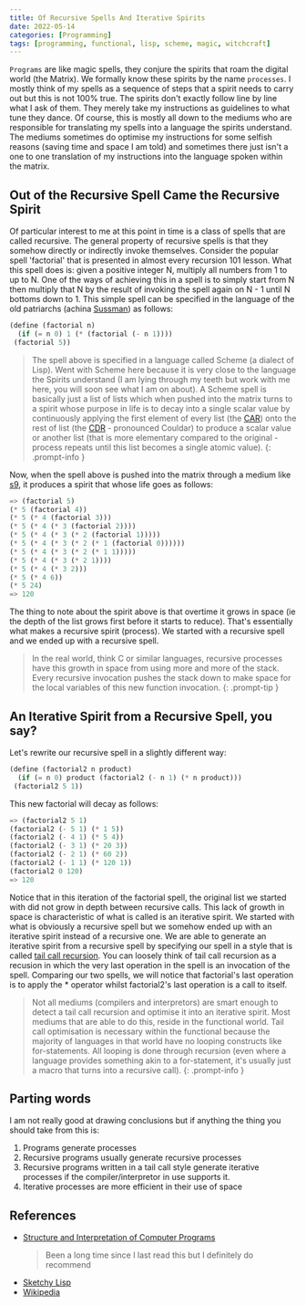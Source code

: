 ```yaml
---
title: Of Recursive Spells And Iterative Spirits
date: 2022-05-14
categories: [Programming]
tags: [programming, functional, lisp, scheme, magic, witchcraft]
---
```


`Programs` are like magic spells, they conjure the spirits that roam the
digital world (the Matrix). We formally know these spirits by the name
`processes`. I mostly think of my spells as a sequence of steps that a spirit
needs to carry out but this is not 100% true. The spirits don't exactly follow
line by line what I ask of them. They merely take my instructions as guidelines
to what tune they dance. Of course, this is mostly all down to the mediums who
are responsible for translating my spells into a language the spirits
understand. The mediums sometimes do optimise my instructions for some selfish
reasons (saving time and space I am told) and sometimes there just isn't a one
to one translation of my instructions into the language spoken within the matrix.


## Out of the Recursive Spell Came the Recursive Spirit

Of particular interest to me at this point in time is a class of spells
that are called recursive. The general property of recursive spells is that
they somehow directly or indirectly invoke themselves. Consider the popular
spell 'factorial' that is presented in almost every recursion 101 lesson.
What this spell does is: given a positive integer N, multiply all numbers
from 1 to up to N. One of the ways of achieving this in a spell is to simply
start from N then multiply that N by the result of invoking the spell again
on N - 1 until N bottoms down to 1. This simple spell can be specified in the
language of the old patriarchs (achina
[Sussman](http://catb.org/jargon/html/koans.html#id3141241)) as follows:

```scheme
(define (factorial n)
  (if (= n 0) 1 (* (factorial (- n 1))))
 (factorial 5))
```

> The spell above is specified in a language called Scheme (a dialect
of Lisp). Went with Scheme here because it is very close to the language
the Spirits understand (I am lying through my teeth but work with me here,
you will soon see what I am on about). A Scheme spell is basically just
a list of lists which when pushed into the matrix turns to a spirit whose
purpose in life is to decay into a single scalar value by continuously
applying the first element of every list (the
[CAR](https://en.wikipedia.org/wiki/CAR_and_CDR)) onto the rest of list
(the [CDR](https://en.wikipedia.org/wiki/CAR_and_CDR) - pronounced Couldar)
to produce a scalar value or another list (that is more elementary
compared to the original - process repeats until this list becomes a single
atomic value).
{: .prompt-info }

Now, when the spell above is pushed into the matrix through a medium like
[s9](https://github.com/reflectionalist/S9fES), it produces a spirit that
whose life goes as follows:

```scheme
=> (factorial 5)
(* 5 (factorial 4))
(* 5 (* 4 (factorial 3)))
(* 5 (* 4 (* 3 (factorial 2))))
(* 5 (* 4 (* 3 (* 2 (factorial 1)))))
(* 5 (* 4 (* 3 (* 2 (* 1 (factorial 0))))))
(* 5 (* 4 (* 3 (* 2 (* 1 1)))))
(* 5 (* 4 (* 3 (* 2 1))))
(* 5 (* 4 (* 3 2)))
(* 5 (* 4 6))
(* 5 24)
=> 120
```

The thing to note about the spirit above is that overtime it grows in
space (ie the depth of the list grows first before it starts
to reduce). That's essentially what makes a recursive spirit (process).
We started with a recursive spell and we ended up with a recursive spell.

> In the real world, think C or similar languages, recursive processes
have this growth in space from using more and more of the stack. Every
recursive invocation pushes the stack down to make space for the local
variables of this new function invocation.
{: .prompt-tip }

## An Iterative Spirit from a Recursive Spell, you say?

Let's rewrite our recursive spell in a slightly different way:

```scheme
(define (factorial2 n product)
  (if (= n 0) product (factorial2 (- n 1) (* n product)))
 (factorial2 5 1))
```

This new factorial will decay as follows:

```scheme
=> (factorial2 5 1)
(factorial2 (- 5 1) (* 1 5))
(factorial2 (- 4 1) (* 5 4))
(factorial2 (- 3 1) (* 20 3))
(factorial2 (- 2 1) (* 60 2))
(factorial2 (- 1 1) (* 120 1))
(factorial2 0 120)
=> 120
```

Notice that in this iteration of the factorial spell, the original list we
started with did not grow in depth between recursive calls. This lack of
growth in space is characteristic of what is called is an iterative spirit.
We started with what is obviously a recursive spell but we somehow ended up
with an iterative spirit instead of a recursive one. We are able to generate
an iterative spirit from a recursive spell by specifying our spell in a style
that is called [tail call recursion](https://en.wikipedia.org/wiki/Tail_call).
You can loosely think of tail call recursion as a recusion in which the very last
operation in the spell is an invocation of the spell. Comparing our two
spells, we will notice that factorial's last operation is to apply
the * operator whilst factorial2's last operation is a call to itself.

> Not all mediums (compilers and interpretors) are smart enough to detect
a tail call recursion and optimise it into an iterative spirit. Most mediums
that are able to do this, reside in the functional world. Tail call
optimisation is necessary within the functional because the majority of
languages in that world have no looping constructs like for-statements.
All looping is done through recursion (even where a language provides
something akin to a for-statement, it's usually just a macro that turns
into a recursive call).
{: .prompt-info }

## Parting words

I am not really good at drawing conclusions but if anything the thing
you should take from this is:

1. Programs generate processes
2. Recursive programs usually generate recursive processes
3. Recursive programs written in a tail call style generate iterative processes
   if the compiler/interpretor in use supports it.
4. Iterative processes are more efficient in their use of space

## References

- [Structure and Interpretation of Computer Programs](https://en.wikipedia.org/wiki/Structure_and_Interpretation_of_Computer_Programs)
    > Been a long time since I last read this but I definitely do recommend
- [Sketchy Lisp](http://community.schemewiki.org/?Sketchy-LISP)
- [Wikipedia](http://wikipedia.org)
